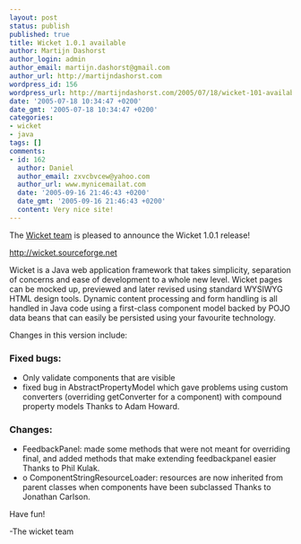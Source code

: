 ```yaml
---
layout: post
status: publish
published: true
title: Wicket 1.0.1 available
author: Martijn Dashorst
author_login: admin
author_email: martijn.dashorst@gmail.com
author_url: http://martijndashorst.com
wordpress_id: 156
wordpress_url: http://martijndashorst.com/2005/07/18/wicket-101-available/
date: '2005-07-18 10:34:47 +0200'
date_gmt: '2005-07-18 10:34:47 +0200'
categories:
- wicket
- java
tags: []
comments:
- id: 162
  author: Daniel
  author_email: zxvcbvcew@yahoo.com
  author_url: www.mynicemailat.com
  date: '2005-09-16 21:46:43 +0200'
  date_gmt: '2005-09-16 21:46:43 +0200'
  content: Very nice site!
---
```

<p>The <a href="http://wicket.sf.net">Wicket team</a> is pleased to announce the Wicket 1.0.1 release!</p>
<p><a href="http://wicket.sourceforge.net">http://wicket.sourceforge.net</a></p>
<p>Wicket is a Java web application framework that takes simplicity, separation of concerns and ease of development to a whole new level. Wicket pages can be mocked up, previewed and later revised using standard WYSIWYG HTML design tools. Dynamic content processing and form handling is all handled in Java code using a first-class component model backed by POJO data beans that can easily be persisted using your favourite technology.</p>
<p>Changes in this version include:</p>
<h3>Fixed bugs:</h3>
<ul>
<li>Only validate components that are visible</li>
<li>fixed bug in AbstractPropertyModel which gave problems using custom converters (overriding getConverter for a component) with compound property models Thanks to Adam Howard.</li>
</ul>
<h3>Changes:</h3>
<ul>
<li>FeedbackPanel: made some methods that were not meant for overriding final, and added methods that make extending feedbackpanel easier Thanks to Phil Kulak.</li>
<li>o ComponentStringResourceLoader: resources are now inherited from parent classes when components have been subclassed Thanks to Jonathan Carlson.</li>
</ul>
<p>Have fun!</p>
<p>-The wicket team</p>
